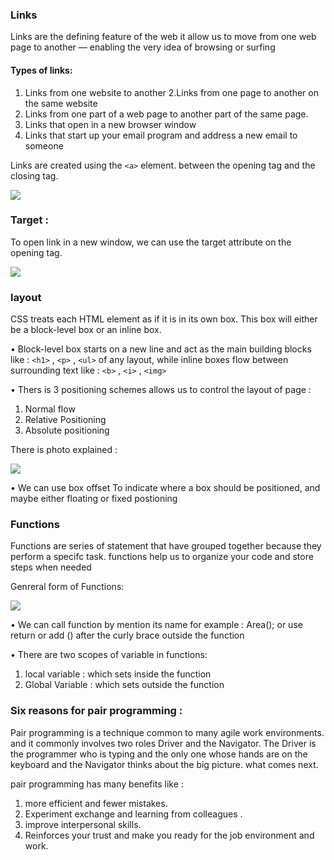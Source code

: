 ### Links 
Links are the defining feature of the web it allow us to move from
one web page to another — enabling the very idea of browsing or surfing 

#### Types of links:
1. Links  from one website to another
2.Links from one page to another on the same website
3. Links from one part of a web page to another part of the same page.
4. Links that open in a new browser window
5. Links that start up your email program and address a new email to someone

Links are created using the `<a>` element. 
between the opening <a> tag and the closing </a> tag. 

![](https://user-images.githubusercontent.com/79087330/109710263-21fdc980-7ba6-11eb-8aab-1bcf98991435.png)

### Target :
To open link in a new window,  we can use the target attribute on the opening
<a> tag.
  
![](https://i.ibb.co/w4gmQdF/target.png)

### layout
CSS treats each HTML element as if it is in its own box. This box will either be a block-level
box or an inline box.

• Block-level box starts on a new line and act as the main building blocks like  : `<h1>` , `<p>` , `<ul>`
of any layout, while inline boxes flow between surrounding text like : `<b>` , `<i>` , `<img>`

• Thers is 3 positioning schemes allows us to control the layout of page :
1. Normal flow
2. Relative Positioning
3. Absolute positioning

There is photo explained :

![](https://i.ibb.co/w7RVyfZ/111.png)

• We can use box offset To indicate where a box should be positioned, and maybe either floating or fixed postioning


### Functions 
Functions are series of statement that have grouped together because they perform a specifc task.
functions help us to organize your code and store steps when needed 

Genreral form of Functions:

![](https://i.ibb.co/gmBXBgx/function-format.png)


• We can call function by mention its name for example : Area(); or use return or add () after the curly brace outside the function

• There are two scopes of variable in functions:
1. local variable : which sets inside the function
2. Global Variable : which sets outside the function

### Six reasons for pair programming :
Pair programming is a technique common to many agile work environments.
and it commonly involves two roles Driver and the Navigator. The Driver is the programmer who is typing and the only one whose hands are on the keyboard 
and the Navigator thinks about the big picture. what comes next.

pair programming has many benefits like :
1. more efficient and fewer mistakes.
2. Experiment exchange and learning from colleagues .
3. improve interpersonal skills.
4. Reinforces your trust and make you ready for the job environment and work.
